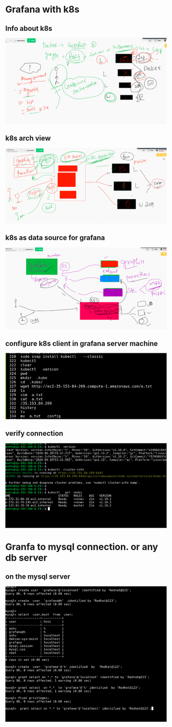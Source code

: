 #  Grafana with k8s 

## Info about k8s 

<img src="k8s.png">

## k8s arch view

<img src="k8sarch.png">

## k8s as data source for grafana 

<img src="k8sds.png">

## configure k8s client in grafana server machine 

<img src="k8sclient.png">

## verify connection 

<img src="k8svr.png">

# Granfa to mysql  connection. or any db server 

## on the mysql server 

<img src="dbuser.png">
